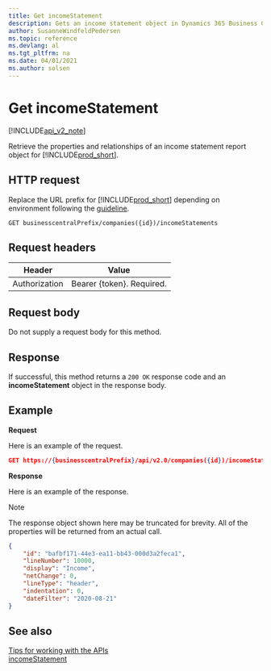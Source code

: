 ```yaml
---
title: Get incomeStatement  
description: Gets an income statement object in Dynamics 365 Business Central.
author: SusanneWindfeldPedersen
ms.topic: reference
ms.devlang: al
ms.tgt_pltfrm: na
ms.date: 04/01/2021
ms.author: solsen
---
```


# Get incomeStatement

[!INCLUDE[api_v2_note](../../../includes/api_v2_note.md)]

Retrieve the properties and relationships of an income statement report object for [!INCLUDE[prod_short](../../../includes/prod_short.md)].

## HTTP request
Replace the URL prefix for [!INCLUDE[prod_short](../../../includes/prod_short.md)] depending on environment following the [guideline](../../v2.0/endpoints-apis-for-dynamics.md).
```
GET businesscentralPrefix/companies({id})/incomeStatements
```

## Request headers

|Header       |Value                     |
|-------------|--------------------------|
|Authorization|Bearer {token}. Required. |

## Request body
Do not supply a request body for this method.

## Response
If successful, this method returns a ```200 OK``` response code and an **incomeStatement** object in the response body.

## Example

**Request**

Here is an example of the request.
```json
GET https://{businesscentralPrefix}/api/v2.0/companies({id})/incomeStatements?$orderby=lineNumber&$filter=dateFilter ge 2019-01-01 and dateFilter le 2020-12-31
```

**Response**

Here is an example of the response. 

> [!NOTE]  
>   The response object shown here may be truncated for brevity. All of the properties will be returned from an actual call.

```json
{
    "id": "bafbf171-44e3-ea11-bb43-000d3a2feca1",
    "lineNumber": 10000,
    "display": "Income",
    "netChange": 0,
    "lineType": "header",
    "indentation": 0,
    "dateFilter": "2020-08-21"
}
```


## See also
[Tips for working with the APIs](../../../developer/devenv-connect-apps-tips.md)    
[incomeStatement](../resources/dynamics_incomestatement.md)    
